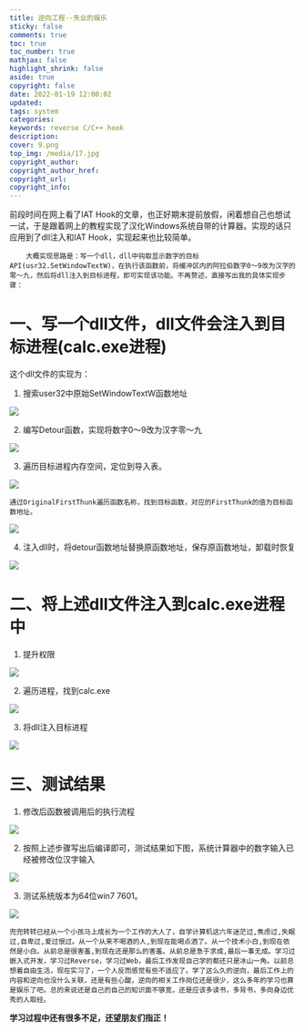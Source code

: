 ```yaml
---
title: 逆向工程--失业的娱乐
sticky: false
comments: true
toc: true
toc_number: true
mathjax: false
highlight_shrink: false
aside: true
copyright: false
date: 2022-01-19 12:00:02
updated:
tags: system
categories:
keywords: reverse C/C++ hook
description:
cover: 9.png
top_img: /media/17.jpg
copyright_author:
copyright_author_href:
copyright_url:
copyright_info:
---
```


前段时间在网上看了IAT Hook的文章，也正好期末提前放假，闲着想自己也想试一试，于是跟着网上的教程实现了汉化Windows系统自带的计算器。实现的话只应用到了dll注入和IAT Hook，实现起来也比较简单。

        大概实现思路是：写一个dll，dll中钩取显示数字的目标API(usr32.SetWindowTextW)，在执行该函数前，将缓冲区内的阿拉伯数字0～9改为汉字的零～九，然后将dll注入到目标进程，即可实现该功能。不再赘述，直接写出我的具体实现步骤：

# 一、写一个dll文件，dll文件会注入到目标进程(calc.exe进程)

这个dll文件的实现为：

1. 搜索user32中原始SetWindowTextW函数地址

![](1.png)

2. 编写Detour函数，实现将数字0～9改为汉字零～九

![](2.png)

3. 遍历目标进程内存空间，定位到导入表。

![](3.png)

    通过OriginalFirstThunk遍历函数名称，找到目标函数，对应的FirstThunk的值为目标函数地址。

![](4.png)

4. 注入dll时，将detour函数地址替换原函数地址，保存原函数地址，卸载时恢复

![](5.png)

# 二、将上述dll文件注入到calc.exe进程中

1. 提升权限

![](6.png)

2. 遍历进程，找到calc.exe

![](7.png)

3. 将dll注入目标进程

![](8.png)

# 三、测试结果

1. 修改后函数被调用后的执行流程

![](9.png)

2. 按照上述步骤写出后编译即可，测试结果如下图，系统计算器中的数字输入已经被修改位汉字输入

![](10.png)

3. 测试系统版本为64位win7 7601。

![](11.png)

    兜兜转转已经从一个小孩马上成长为一个工作的大人了，自学计算机这六年迷茫过,焦虑过,失眠过,自卑过,爱过恨过。从一个从来不喝酒的人,到现在能喝点酒了。从一个技术小白,到现在依然是小白。从前总是很害羞,到现在还是那么的害羞。从前总是急于求成,最后一事无成。学习过嵌入式开发，学习过Reverse，学习过Web，最后工作发现自己学的都还只是冰山一角。以前总想着自由生活，现在实习了，一个人反而感觉有些不适应了。学了这么久的逆向，最后工作上的内容和逆向也没什么关联，还是有些心酸，逆向的相关工作岗位还是很少，这么多年的学习也算是娱乐了吧。总的来说还是自己的自己的知识面不够宽，还是应该多读书，多背书，多向身边优秀的人取经。

**学习过程中还有很多不足，还望朋友们指正！**

